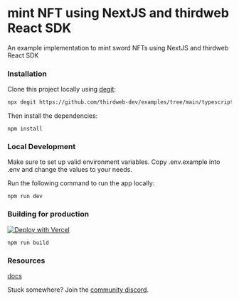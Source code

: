 # mint NFT using NextJS and thirdweb React SDK

An example implementation to mint sword NFTs using NextJS and thirdweb React SDK

### Installation

Clone this project locally using [degit](https://npmjs.org/package/degit):

```bash
npx degit https://github.com/thirdweb-dev/examples/tree/main/typescript/mint-nft-next
```

Then install the dependencies:

```
npm install
```


### Local Development

Make sure to set up valid environment variables. Copy .env.example into .env and change the values to your needs.

Run the following command to run the app locally:

```
npm run dev
```


### Building for production

[![Deploy with Vercel](https://vercel.com/button)](https://vercel.com/new/clone?repository-url=https://github.com/thirdweb-dev/examples/tree/main/typescript/mint-nft-next)

```
npm run build
```

### Resources

[docs](https://docs.thirdweb.com/react)


Stuck somewhere? Join the [community discord](https://discord.gg/thirdweb).